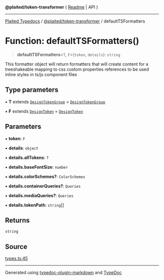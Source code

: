 **@plaited/token-transformer** ( [Readme](../README.md) \| API )

***

[Plaited Typedocs](../../../modules.md) / [@plaited/token-transformer](../modules.md) / defaultTSFormatters

# Function: defaultTSFormatters()

> **defaultTSFormatters**\<`T`, `F`\>(`token`, `details`): `string`

This formatter object will return formatters that will create content for
a treeshakeable mapping to css custom properties references to be used
inline styles in ts/js component files

## Type parameters

▪ **T** extends [`DesignTokenGroup`](../../../plaited/token/type-aliases/DesignTokenGroup.md) = [`DesignTokenGroup`](../../../plaited/token/type-aliases/DesignTokenGroup.md)

▪ **F** extends [`DesignToken`](../../../plaited/token/type-aliases/DesignToken.md) = [`DesignToken`](../../../plaited/token/type-aliases/DesignToken.md)

## Parameters

▪ **token**: `F`

▪ **details**: `object`

▪ **details.allTokens**: `T`

▪ **details.baseFontSize**: `number`

▪ **details.colorSchemes?**: `ColorSchemes`

▪ **details.containerQueries?**: `Queries`

▪ **details.mediaQueries?**: `Queries`

▪ **details.tokenPath**: `string`[]

## Returns

`string`

## Source

[types.ts:45](https://github.com/plaited/plaited/blob/317e868/libs/token-transformer/src/types.ts#L45)

***

Generated using [typedoc-plugin-markdown](https://www.npmjs.com/package/typedoc-plugin-markdown) and [TypeDoc](https://typedoc.org/)
